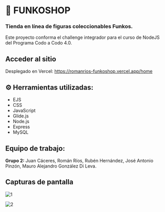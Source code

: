 # 🚀 FUNKOSHOP

### Tienda en línea de figuras coleccionables Funkos.

Este proyecto conforma el challenge integrador para el curso de NodeJS del Programa Codo a Codo 4.0.


## Acceder al sitio

Desplegado en Vercel: https://romanrios-funkoshop.vercel.app/home


## ⚙ Herramientas utilizadas:

- EJS
- CSS
- JavaScript
- Glide.js
- Node.js
- Express
- MySQL
  

## Equipo de trabajo:

__Grupo 2:__ Juan Cáceres, Román Ríos, Rubén Hernández, José Antonio Pinzón, Mauro Alejandro González Di Leva.


## Capturas de pantalla

![1](https://github.com/romanrios/challenge_integrador/assets/122373737/d890ed54-f5ff-48e5-9768-04cfa8f95c75)

![2](https://github.com/romanrios/challenge_integrador/assets/122373737/a7a6af50-d8e7-4974-b419-b2e1c363da4c)
